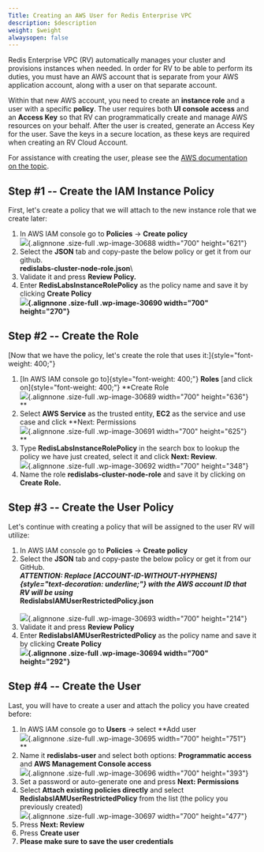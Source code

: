 ```yaml
---
Title: Creating an AWS User for Redis Enterprise VPC
description: $description
weight: $weight
alwaysopen: false
---
```

Redis Enterprise VPC (RV) automatically manages your cluster and
provisions instances when needed. In order for RV to be able to perform
its duties, you must have an AWS account that is separate from your AWS
application account, along with a user on that separate account.

Within that new AWS account, you need to create an **instance role** and
a user with a specific **policy**. The user requires both **UI console
access** and an **Access Key** so that RV can programmatically create
and manage AWS resources on your behalf. After the user is created,
generate an Access Key for the user. Save the keys in a secure location,
as these keys are required when creating an RV Cloud Account.

For assistance with creating the user, please see the [AWS documentation
on the
topic](https://docs.aws.amazon.com/IAM/latest/UserGuide/id_credentials_access-keys.html).

Step \#1 -- Create the IAM Instance Policy
------------------------------------------

First, let's create a policy that we will attach to the new instance
role that we create later:

1.  In AWS IAM console go to **Policies** -\> **Create policy**\
    ![](/images/rv/create_policy-1.png){.alignnone
    .size-full .wp-image-30688 width="700" height="621"}
2.  Select the **JSON** tab and copy-paste the below policy or get it
    from our github.\
    **redislabs-cluster-node-role.json**\
3.  Validate it and press **Review Policy.**
4.  Enter **RedisLabsInstanceRolePolicy** as the policy name and save it
    by clicking **Create Policy\
    ![](/images/rv/review_role_policy.png){.alignnone
    .size-full .wp-image-30690 width="700" height="270"}**

Step \#2 -- Create the Role
---------------------------

[Now that we have the policy, let's create the role that uses
it:]{style="font-weight: 400;"}

1.  [In AWS IAM console go to]{style="font-weight: 400;"} **Roles** [and
    click on]{style="font-weight: 400;"} **Create Role\
    ![](/images/rv/create_role.png){.alignnone
    .size-full .wp-image-30689 width="700" height="636"}\
    **
2.  Select **AWS Service** as the trusted entity, **EC2** as the service
    and use case and click **Next: Permissions\
    ![](/images/rv/select_service.png){.alignnone
    .size-full .wp-image-30691 width="700" height="625"}\
    **
3.  Type **RedisLabsInstanceRolePolicy** in the search box to lookup the
    policy we have just created, select it and click **Next: Review**.\
    ![](/images/rv/attach_policies.png){.alignnone
    .size-full .wp-image-30692 width="700" height="348"}
4.  Name the role **redislabs-cluster-node-role** and save it by
    clicking on **Create Role.**

Step \#3 -- Create the User Policy
----------------------------------

Let's continue with creating a policy that will be assigned to the user
RV will utilize:

1.  In AWS IAM console go to **Policies** -\> **Create policy**
2.  Select the **JSON** tab and copy-paste the below policy or get it
    from our GitHub.\
    ***ATTENTION: Replace
    [ACCOUNT-ID-WITHOUT-HYPHENS]{style="text-decoration: underline;"}
    with the AWS account ID that RV will be using***\
    **RedislabsIAMUserRestrictedPolicy.json**\
    \
    ![](/images/rv/edit_policy.png){.alignnone
    .size-full .wp-image-30693 width="700" height="214"}
3.  Validate it and press **Review Policy**
4.  Enter **RedislabsIAMUserRestrictedPolicy** as the policy name and
    save it by clicking **Create Policy\
    ![](/images/rv/review_user_policy.png){.alignnone
    .size-full .wp-image-30694 width="700" height="292"}**

Step \#4 -- Create the User
---------------------------

Last, you will have to create a user and attach the policy you have
created before:

1.  In AWS IAM console go to **Users** -\> select **Add user\
    ![](/images/rv/add_user.png){.alignnone .size-full
    .wp-image-30695 width="700" height="751"}\
    **
2.  Name it **redislabs-user** and select both options: **Programmatic
    access** and **AWS Management Console access**\
    ![](/images/rv/select_access_type.png){.alignnone
    .size-full .wp-image-30696 width="700" height="393"}
3.  Set a password or auto-generate one and press **Next: Permissions**
4.  Select **Attach existing policies directly** and select
    **RedislabsIAMUserRestrictedPolicy** from the list (the policy you
    previously created)\
    ![](/images/rv/set_permissions.png){.alignnone
    .size-full .wp-image-30697 width="700" height="477"}
5.  Press **Next: Review**
6.  Press **Create user**
7.  **Please make sure to save the user credentials**
